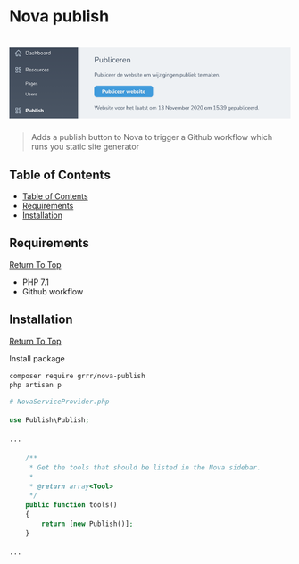 # Nova publish

<!-- Header & Preview Image -->
<h1 align="center">
  <img src=".github/readme-hero.png">
</h1>

<!-- Shields -->

<!-- Description -->

> Adds a publish button to Nova to trigger a Github workflow which runs you static site generator

## Table of Contents

-   [Table of Contents](#table-of-contents)
-   [Requirements](#requirements)
-   [Installation](#installation)

## Requirements

[Return To Top](#nova-publish)

-   PHP 7.1
-   Github workflow

## Installation

[Return To Top](#nova-publish)

Install package

```shell script
composer require grrr/nova-publish
php artisan p
```
```php
# NovaServiceProvider.php

use Publish\Publish;

...

    /**
     * Get the tools that should be listed in the Nova sidebar.
     *
     * @return array<Tool>
     */
    public function tools()
    {
        return [new Publish()];
    }

...
```
